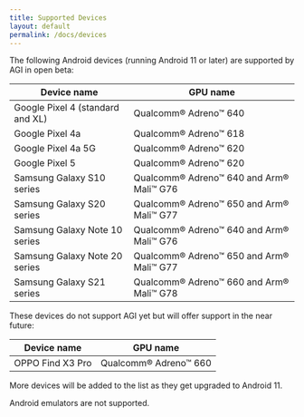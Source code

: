 ```yaml
---
title: Supported Devices
layout: default
permalink: /docs/devices
---
```


The following Android devices (running Android 11 or later) are supported by AGI in open beta:

Device name                         | GPU name
----------------------------------- | -------------------
Google Pixel 4 (standard and XL)    | Qualcomm® Adreno™ 640
Google Pixel 4a                     | Qualcomm® Adreno™ 618
Google Pixel 4a 5G                  | Qualcomm® Adreno™ 620
Google Pixel 5                      | Qualcomm® Adreno™ 620
Samsung Galaxy S10 series           | Qualcomm® Adreno™ 640 and Arm® Mali™ G76
Samsung Galaxy S20 series           | Qualcomm® Adreno™ 650 and Arm® Mali™ G77
Samsung Galaxy Note 10 series       | Qualcomm® Adreno™ 640 and Arm® Mali™ G76
Samsung Galaxy Note 20 series       | Qualcomm® Adreno™ 650 and Arm® Mali™ G77
Samsung Galaxy S21 series           | Qualcomm® Adreno™ 660 and Arm® Mali™ G78

These devices do not support AGI yet but will offer support in the near future:

Device name                         | GPU name
----------------------------------- | -------------------
OPPO Find X3 Pro                    | Qualcomm® Adreno™ 660

More devices will be added to the list as they get upgraded to Android 11.

Android emulators are not supported.